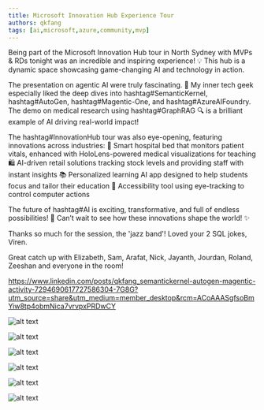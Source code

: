 ```yaml
---
title: Microsoft Innovation Hub Experience Tour
authors: qkfang
tags: [ai,microsoft,azure,community,mvp]
---
```



Being part of the Microsoft Innovation Hub tour in North Sydney with MVPs & RDs tonight was an incredible and inspiring experience! 💡 This hub is a dynamic space showcasing game-changing AI and technology in action. 

The presentation on agentic AI were truly fascinating. 🤖 My inner tech geek especially liked the deep dives into hashtag#SemanticKernel, hashtag#AutoGen, hashtag#Magentic-One, and hashtag#AzureAIFoundry. The demo on medical research using hashtag#GraphRAG 🔍 is a brilliant example of AI driving real-world impact!

The hashtag#InnovationHub tour was also eye-opening, featuring innovations across industries:
🏥 Smart hospital bed that monitors patient vitals, enhanced with HoloLens-powered medical visualizations for teaching
🛍️ AI-driven retail solutions tracking stock levels and providing staff with instant insights
📚 Personalized learning AI app designed to help students focus and tailor their education
👀 Accessibility tool using eye-tracking to control computer actions

The future of hashtag#AI is exciting, transformative, and full of endless possibilities! 🚀 Can’t wait to see how these innovations shape the world! ✨

Thanks so much for the session, the 'jazz band'! Loved your 2 SQL jokes, Viren.

Great catch up with Elizabeth, Sam, Arafat, Nick, Jayanth, Jourdan, Roland, Zeeshan and everyone in the room!




https://www.linkedin.com/posts/qkfang_semantickernel-autogen-magentic-activity-7294690617727586304-7G8G?utm_source=share&utm_medium=member_desktop&rcm=ACoAAASgfsoBmYiw8tp4obmNica7vrvpxPRDwCY

![alt text](images\2025-02-10-microsoft-innovation-hub-experience-tour-1.png)

![alt text](images\2025-02-10-microsoft-innovation-hub-experience-tour-2.png)

![alt text](images\2025-02-10-microsoft-innovation-hub-experience-tour-3.png)

![alt text](images\2025-02-10-microsoft-innovation-hub-experience-tour-4.png)

![alt text](images\2025-02-10-microsoft-innovation-hub-experience-tour-5.png)

![alt text](images\2025-02-10-microsoft-innovation-hub-experience-tour-6.png)
